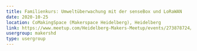 ```yaml
---
title: Familienkurs: Umweltüberwachung mit der senseBox und LoRaWAN
date: 2020-10-25
location: CoMakingSpace (Makerspace Heidelberg), Heidelberg
link: https://www.meetup.com/Heidelberg-Makers-Meetup/events/273878724/
usergroup: makershd
type: usergroup
---
```

